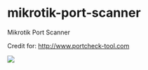 # mikrotik-port-scanner
Mikrotik Port Scanner

Credit for: http://www.portcheck-tool.com


<img border="0" src="https://4.bp.blogspot.com/-FLx1II6OmzE/XeSzNC9fhtI/AAAAAAAAAjs/Wl27jiZX4vAoSAT__w906bsYbBeC8VnsQCLcBGAsYHQ/s1600/mikrotik%2Bport%2Bscan.png" />

